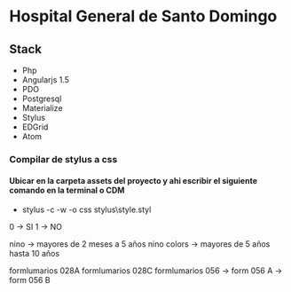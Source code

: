# Hospital General de Santo Domingo

## Stack
  - Php
  - Angularjs 1.5
  - PDO
  - Postgresql
  - Materialize
  - Stylus
  - EDGrid
  - Atom

### Compilar de stylus a css
#### Ubicar en la carpeta assets del proyecto y ahi escribir el siguiente comando en la terminal o CDM
  - stylus -c -w -o css stylus\style.styl

0 -> SI
1 -> NO

nino -> mayores de 2 meses a 5 años
nino colors -> mayores de 5 años hasta 10 años

  formlumarios 028A
  formlumarios 028C
  formlumarios 056
    -> form 056 A
    -> form 056 B

